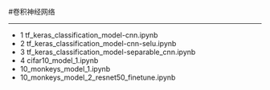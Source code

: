 #卷积神经网络
***
- 1 tf_keras_classification_model-cnn.ipynb
- 2 tf_keras_classification_model-cnn-selu.ipynb
- 3 tf_keras_classification_model-separable_cnn.ipynb
- 4 cifar10_model_1.ipynb
- 10_monkeys_model_1.ipynb
- 10_monkeys_model_2_resnet50_finetune.ipynb